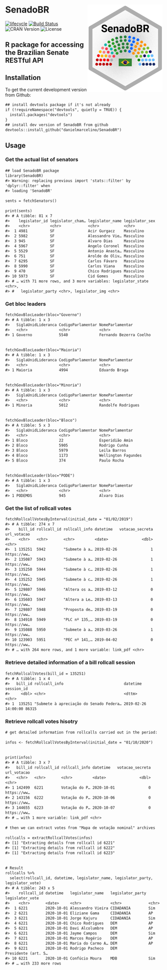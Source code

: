 
<!-- README.md is generated from README.Rmd. Please edit that file -->

SenadoBR <img src="inst/figures/SenadoBR-logo.png" width="240px" align="right" />
=================================================================================

[![lifecycle](https://img.shields.io/badge/lifecycle-experimental-orange.svg)](https://www.tidyverse.org/lifecycle/#experimental)
[![Build
Status](https://travis-ci.org/danielmarcelino/SeanadoBR.svg?branch=master)](https://travis-ci.org/danielmarcelino/SeanadoBR)
![CRAN Version](https://www.r-pkg.org/badges/version/SeanadoBR)
![License](https://img.shields.io/badge/license-MIT-blueviolet.svg?style=flat)

R package for accessing the Brazilian Senate RESTful API
--------------------------------------------------------

Installation
------------

To get the current development version from Github:

    ## install devtools package if it's not already
    if (!requireNamespace("devtools", quietly = TRUE)) {
      install.packages("devtools")
    }
    ## install dev version of SenadoBR from github
    devtools::install_github("danielmarcelino/SenadoBR")

Usage
-----

### Get the actual list of senators


    ## load SenadoBR package
    library(SenadoBR)
    #> Warning: replacing previous import 'stats::filter' by 'dplyr::filter' when
    #> loading 'SenadoBR'

    sents = fetchSenators()

    print(sents)
    #> # A tibble: 81 x 7
    #>    legislator_id legislator_cham… legislator_name legislator_sex
    #>    <chr>         <chr>            <chr>           <chr>         
    #>  1 4981          SF               Acir Gurgacz    Masculino     
    #>  2 5982          SF               Alessandro Vie… Masculino     
    #>  3 945           SF               Alvaro Dias     Masculino     
    #>  4 5967          SF               Angelo Coronel  Masculino     
    #>  5 5529          SF               Antonio Anasta… Masculino     
    #>  6 751           SF               Arolde de Oliv… Masculino     
    #>  7 6295          SF               Carlos Fávaro   Masculino     
    #>  8 5990          SF               Carlos Viana    Masculino     
    #>  9 470           SF               Chico Rodrigues Masculino     
    #> 10 5973          SF               Cid Gomes       Masculino     
    #> # … with 71 more rows, and 3 more variables: legislator_state <chr>,
    #> #   legislator_party <chr>, legislator_img <chr>

### Get bloc leaders



    fetchGovBlocLeader(bloc="Governo")
    #> # A tibble: 1 x 3
    #>   SiglaUnidLideranca CodigoParlamentar NomeParlamentar        
    #>   <chr>              <chr>             <chr>                  
    #> 1 Governo            5540              Fernando Bezerra Coelho
     

    fetchGovBlocLeader(bloc="Maioria")
    #> # A tibble: 1 x 3
    #>   SiglaUnidLideranca CodigoParlamentar NomeParlamentar
    #>   <chr>              <chr>             <chr>          
    #> 1 Maioria            4994              Eduardo Braga

     
    fetchGovBlocLeader(bloc="Minoria")
    #> # A tibble: 1 x 3
    #>   SiglaUnidLideranca CodigoParlamentar NomeParlamentar   
    #>   <chr>              <chr>             <chr>             
    #> 1 Minoria            5012              Randolfe Rodrigues
     

    fetchGovBlocLeader(bloc="Bloco")
    #> # A tibble: 5 x 3
    #>   SiglaUnidLideranca CodigoParlamentar NomeParlamentar    
    #>   <chr>              <chr>             <chr>              
    #> 1 Bloco              22                Esperidião Amin    
    #> 2 Bloco              5905              Rodrigo Cunha      
    #> 3 Bloco              5979              Leila Barros       
    #> 4 Bloco              1173              Wellington Fagundes
    #> 5 Bloco              374               Paulo Rocha


    fetchGovBlocLeader(bloc="PODE")
    #> # A tibble: 1 x 3
    #>   SiglaUnidLideranca CodigoParlamentar NomeParlamentar
    #>   <chr>              <chr>             <chr>          
    #> 1 PODEMOS            945               Alvaro Dias

### Get the list of rollcall votes


    fetchRollcallVotesByInterval(initial_date = "01/02/2019")
    #> # A tibble: 274 x 7
    #>    bill_id rollcall_id rollcall_info datetime   votacao_secreta url_votacao
    #>    <chr>   <chr>       <chr>         <date>               <dbl> <chr>      
    #>  1 135251  5942        "Submete à a… 2019-02-26               1 https://ww…
    #>  2 135087  5943        "Submete à a… 2019-02-26               1 https://ww…
    #>  3 135250  5944        "Submete à c… 2019-02-26               1 https://ww…
    #>  4 135252  5945        "Submete à c… 2019-02-26               1 https://ww…
    #>  5 129807  5946        "Altera os a… 2019-03-12               0 https://ww…
    #>  6 135603  5947        "Altera a Le… 2019-03-13               0 https://ww…
    #>  7 129807  5948        "Proposta de… 2019-03-19               0 https://ww…
    #>  8 134910  5949        "PLC nº 135,… 2019-03-19               0 https://ww…
    #>  9 135088  5950        "Submete à a… 2019-03-26               1 https://ww…
    #> 10 123903  5951        "PEC nº 141,… 2019-04-02               0 https://ww…
    #> # … with 264 more rows, and 1 more variable: link_pdf <chr>

### Retrieve detailed information of a bill rollcall session


    fetchRollcallVotes(bill_id = 135251)
    #> # A tibble: 1 x 4
    #>   bill_id rollcall_info                           datetime            session_id
    #>     <dbl> <chr>                                   <dttm>              <chr>     
    #> 1  135251 "Submete à apreciação do Senado Federa… 2019-02-26 14:00:00 86315

### Retrieve rollcall votes hisotry

    # get detailed information from rollcalls carried out in the period:

    infos <- fetchRollcallVotesByInterval(initial_date = "01/10/2020")


    print(infos)
    #> # A tibble: 3 x 7
    #>   bill_id rollcall_id rollcall_info datetime   votacao_secreta url_votacao
    #>   <chr>   <chr>       <chr>         <date>               <dbl> <chr>      
    #> 1 142499  6221        Votação do P… 2020-10-01               0 https://ww…
    #> 2 143156  6222        Votação do P… 2020-10-06               0 https://ww…
    #> 3 144655  6223        Votação do P… 2020-10-07               0 https://ww…
    #> # … with 1 more variable: link_pdf <chr>

    # then we can extract votes from "Mapa de votação nominal" archives

    rollcalls = extractRollcallVotes(infos)
    #> [1] "Extracting details from rollcall id 6221"
    #> [1] "Extracting details from rollcall id 6222"
    #> [1] "Extracting details from rollcall id 6223"


    # Result 
    rollcalls %>% 
      select(rollcall_id, datetime, legislator_name, legislator_party, legislator_vote)
    #> # A tibble: 243 x 5
    #>    rollcall_id datetime   legislator_name   legislator_party legislator_vote    
    #>    <chr>       <date>     <chr>             <chr>            <chr>              
    #>  1 6221        2020-10-01 Alessandro Vieira CIDADANIA        Sim                
    #>  2 6221        2020-10-01 Eliziane Gama     CIDADANIA        AP                 
    #>  3 6221        2020-10-01 Jorge Kajuru      CIDADANIA        Sim                
    #>  4 6221        2020-10-01 Chico Rodrigues   DEM              AP                 
    #>  5 6221        2020-10-01 Davi Alcolumbre   DEM              AP                 
    #>  6 6221        2020-10-01 Jayme Campos      DEM              Sim                
    #>  7 6221        2020-10-01 Marcos Rogério    DEM              AP                 
    #>  8 6221        2020-10-01 Maria do Carmo A… DEM              AP                 
    #>  9 6221        2020-10-01 Rodrigo Pacheco   DEM              Presidente (art. 5…
    #> 10 6221        2020-10-01 Confúcio Moura    MDB              Sim                
    #> # … with 233 more rows
